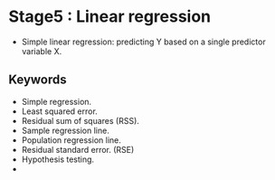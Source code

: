 # Stage5 : Linear regression

- Simple linear regression: predicting Y based on a single predictor variable X.

## Keywords
- Simple regression.
- Least squared error.
- Residual sum of squares (RSS).
- Sample regression line.
- Population regression line.
- Residual standard error. (RSE)
- Hypothesis testing.
- 